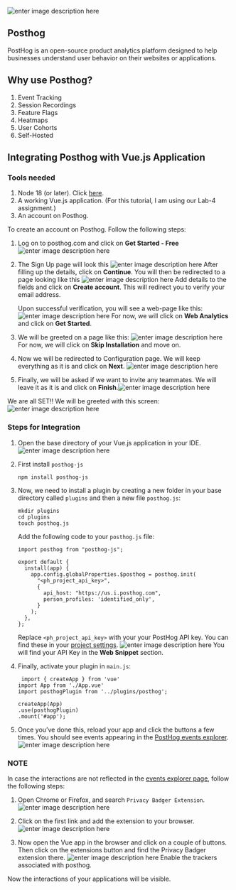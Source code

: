 ![enter image description here](https://posthog.com/brand/posthog-logomark@2x.png)

## Posthog

PostHog is an open-source product analytics platform designed to help businesses understand user behavior on their websites or applications.

## Why use Posthog?

1. Event Tracking
2. Session Recordings
3. Feature Flags
4. Heatmaps
5. User Cohorts
6. Self-Hosted

## Integrating Posthog with Vue.js Application

### Tools needed

1. Node 18 (or later). Click [here](https://nodejs.org/en/download/package-manager).
2. A working Vue.js application. (For this tutorial, I am using our Lab-4 assignment.)
3. An account on Posthog.

To create an account on Posthog. Follow the following steps:

1. Log on to posthog.com and click on **Get Started - Free**![enter image description here](https://github.com/user-attachments/assets/2f2392f0-3c46-45b4-8ee7-bc3bfc1bfa3a)
2. The Sign Up page will look this
   ![enter image description here](https://github.com/user-attachments/assets/dfe2ab9b-d385-4b0b-bbea-33e7f1fdaa3b)
   After filling up the details, click on **Continue**. You will then be redirected to a page looking like this
   ![enter image description here](https://github.com/user-attachments/assets/76f40bc8-b5be-4a25-9524-9fe4ecaeca5a)
   Add details to the fields and click on **Create account**. This will redirect you to verify your email address.

   Upon successful verification, you will see a web-page like this:
   ![enter image description here](https://github.com/user-attachments/assets/b8e89576-aacf-49fc-90cc-c56153e24f4e)
   For now, we will click on **Web Analytics** and click on **Get Started**.

3. We will be greeted on a page like this: ![enter image description here](https://github.com/user-attachments/assets/47f8d07a-ade1-4886-8f51-dc8588dccb1e)
   For now, we will click on **Skip Installation** and move on.

4. Now we will be redirected to Configuration page. We will keep everything as it is and click on **Next**.
   ![enter image description here](https://github.com/user-attachments/assets/e2f7b3cf-c720-4897-85d6-acf3b187cea3)
5. Finally, we will be asked if we want to invite any teammates. We will leave it as it is and click on **Finish**.![enter image description here](https://github.com/user-attachments/assets/1bf8dbdd-5edf-4be9-8291-64489c216803)

We are all SET!! We will be greeted with this screen:
![enter image description here](https://github.com/user-attachments/assets/5ada694d-2f6f-4313-8928-48dcb6e28e87)

### Steps for Integration

1. Open the base directory of your Vue.js application in your IDE.
   ![enter image description here](https://github.com/user-attachments/assets/a741dae8-d47f-4837-9cd2-9e1919b603a1)

2. First install `posthog-js`

   ```ssh
   npm install posthog-js
   ```

3. Now, we need to install a plugin by creating a new folder in your base directory called `plugins` and then a new file `posthog.js`:

   ```ssh
   mkdir plugins
   cd plugins
   touch posthog.js
   ```

   Add the following code to your `posthog.js` file:

   ```ssh
   import posthog from "posthog-js";

   export default {
     install(app) {
       app.config.globalProperties.$posthog = posthog.init(
         "<ph_project_api_key>",
         {
           api_host: "https://us.i.posthog.com",
           person_profiles: 'identified_only',
         }
       );
     },
   };
   ```

   Replace `<ph_project_api_key>` with your your PostHog API key. You can find these in your [project settings](https://app.posthog.com/settings/project).
   ![enter image description here](https://github.com/user-attachments/assets/d211181a-130f-4dab-bdd9-1f1c951c51af)
   You will find your API Key in the **Web Snippet** section.

4. Finally, activate your plugin in `main.js`:

   ```ssh
    import { createApp } from 'vue'
   import App from './App.vue'
   import posthogPlugin from '../plugins/posthog';

   createApp(App)
   .use(posthogPlugin)
   .mount('#app');
   ```

5. Once you’ve done this, reload your app and click the buttons a few times. You should see events appearing in the [PostHog events explorer](https://app.posthog.com/events).![enter image description here](https://github.com/user-attachments/assets/59a7aa46-6bd3-48bf-9f43-52b7f4314b0f)

### NOTE

In case the interactions are not reflected in the [events explorer page](https://app.posthog.com/events), follow the following steps:

1. Open Chrome or Firefox, and search `Privacy Badger Extension`.
   ![enter image description here](https://github.com/user-attachments/assets/85930488-38f6-4429-b09e-ab07d71ef145)

2. Click on the first link and add the extension to your browser.
   ![enter image description here](https://github.com/user-attachments/assets/74cd3e0b-3c05-4d52-8c85-ee678ad4a181)

3. Now open the Vue app in the browser and click on a couple of buttons. Then click on the extensions button and find the Privacy Badger extension there.
   ![enter image description here](https://github.com/user-attachments/assets/62c38f57-c36c-448e-99c2-8502c2dc0241)
   Enable the trackers associated with posthog.

Now the interactions of your applications will be visible.
